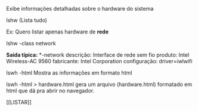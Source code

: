 Exibe informações detalhadas sobre o hardware do sistema

lshw (Lista tudo)

Ex: Quero listar apenas hardware de **rede**

lshw -class network

**Saída típica:**
*-network
       descrição: Interface de rede sem fio
       produto: Intel Wireless-AC 9560
       fabricante: Intel Corporation
       configuração: driver=iwlwifi


lswh -html 
Mostra as informações em formato html

lswh -html > hardware.html
gera um arquivo (hardware.html) formatado em html que dá pra abrir no navegador.


[[LISTAR]]